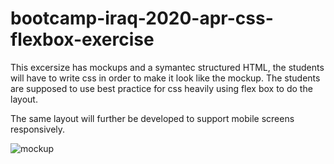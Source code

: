 # bootcamp-iraq-2020-apr-css-flexbox-exercise
This excersize has mockups and a symantec structured HTML, the students will have to write css in order to make it look like the mockup. The students are supposed to use best practice for css heavily using flex box to do the layout.

The same layout will further be developed to support mobile screens responsively.

![mockup](./mockup/image.jpg)

